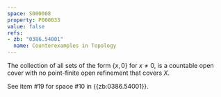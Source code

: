 ```yaml
---
space: S000008
property: P000033
value: false
refs:
- zb: "0386.54001"
  name: Counterexamples in Topology
---
```


The collection of all sets of the form $\{x, 0\}$ for $x \neq 0$, is a countable open cover with no point-finite open refinement that covers $X$.

See item #19 for space #10 in {{zb:0386.54001}}.
